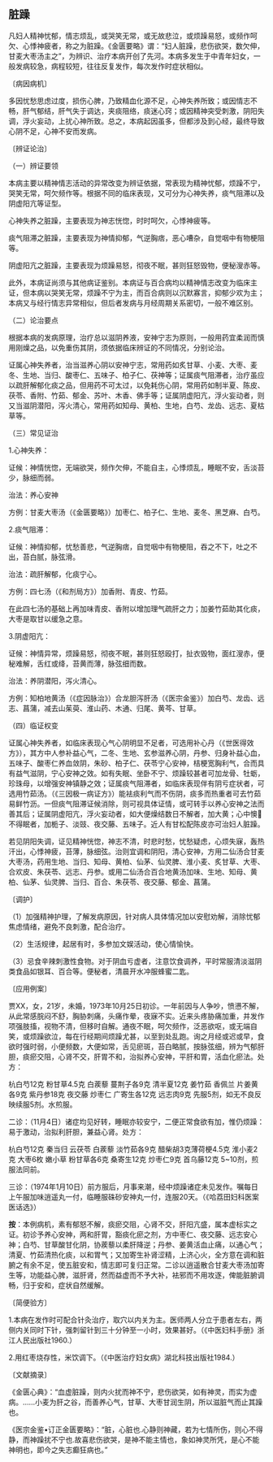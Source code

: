 ## 脏躁

凡妇人精神忧郁，情志烦乱，或哭笑无常，或无故悲泣，或烦躁易怒，或频作呵欠、心悸神疲者，称之为脏躁。《金匮要略》谓：“妇人脏躁，悲伤欲哭，数欠伸，甘麦大枣汤主之”，为辨识、治疗本病开创了先河。本病多发生于中青年妇女，一般发病较急，病程较短，往往反复发作，每次发作时症状相似。

〔病因病机〕

多因忧愁思虑过度，损伤心脾，乃致精血化源不足，心神失养所致；或因情志不畅，肝气郁结，肝气失于调达，夹痰阻络，痰迷心窍；或因精神突受刺激，阴阳失调，浮火妄动，上扰心神所致。总之，本病起因虽多，但都涉及到心经，最终导致心阴不足，心神不安而发病。

〔辨证论治〕

（一）辨证要领

本病主要以精神情志活动的异常改变为辨证依据，常表现为精神忧郁，烦躁不宁，哭笑无常，呵欠频作等。根据不同的临床表现，又可分为心神失养，痰气阻滞以及阴虚阳亢等证型。

心神失养之脏躁，主要表现为神志恍惚，时时呵欠，心悸神疲等。

痰气阻滞之脏躁，主要表现为神情抑郁，气逆胸痞，恶心嘈杂，自觉咽中有物梗阻等。

阴虚阳亢之脏躁，主要表现为烦躁易怒，彻夜不眠，甚则狂怒毁物，便秘溲赤等。

此外，本病证尚须与其他病证鉴别。本病证与百合病均以精神情志改变为临床主证，但本病以哭笑无常，烦躁不宁为主，而百合病则以沉默寡言，抑郁少欢为主；本病又与经行情志异常相似，但后者发病与月经周期关系密切，一般不难区别。

（二）论治要点

根据本病的发病原理，治疗总以滋阴养液，安神宁志为原则，一般用药宜柔润而慎用刚燥之品，以免重伤其阴，须依据临床辨证的不同情况，分别论治。

证属心神失养者，治当滋养心阴以安神宁志，常用药如炙甘草、小麦、大枣、麦冬、生地、当归、酸枣仁、五味子、柏子仁、茯神等；证属痰气阻滞者，治疗虽应以疏肝解郁化痰之品，但用药不可太过，以免耗伤心阴，常用药如制半夏、陈皮、茯苓、香附、竹茹、郁金、苏叶、木香、佛手等；证属阴虚阳亢，浮火妄动者，则又当滋阴潜阳，泻火清心，常用药如知母、黄柏、生地，白芍、龙齿、远志、夏枯草等。

（三）常见证治

1.心神失养：

证候：神情恍惚，无端欲哭，频作欠伸，不能自主，心悸烦乱，睡眠不安，舌淡苔少，脉细而弱。

治法：养心安神

方例：甘麦大枣汤（《金匮要略》）加枣仁、柏子仁、生地、麦冬、黑芝麻、白芍。

2.痰气阻滞：

证候：神情抑郁，忧愁善悲，气逆胸痞，自觉咽中有物梗阻，吞之不下，吐之不出，苔白腻，脉弦滑。

治法：疏肝解郁，化痰宁心。

方例：四七汤（《和剂局方》）加香附、青皮、竹茹。

在此四七汤的基础上再加味青皮、香附以增加理气疏肝之力；加姜竹茹助其化痰，大枣是取甘以缓急之意。

3.阴虚阳亢：

证候：神情异常，烦躁易怒，彻夜不眠，甚则狂怒殴打，扯衣毁物，面红溲赤，便秘难解，舌红或绛，苔黄而薄，脉弦细而数。

治法：养阴潜阳，泻火清心。

方例：知柏地黄汤（《症因脉治》）合龙胆泻肝汤（《医宗金鉴》）加白芍、龙齿、远志、菖蒲，减去山茱萸、淮山药、木通、归尾、黄芩、甘草。

（四）临证权变

证属心神失养者，如临床表现心气心阴明显不足者，可选用补心丹（《世医得效方》），其方中人参补益心气，二冬、生地、玄参滋养心阴，丹参、归身补益心血，五味子、酸枣仁养血敛阴，朱砂、柏子仁、茯苓宁心安神，桔梗宽胸利气，合而具有益气滋阴，宁心安神之效。如有失眠、坐卧不宁、烦躁较甚者可加龙骨、牡蛎，珍珠母，以增强安神镇静之效；证属痰气阻滞者，如临床表现伴有阴亏症状者，可选用竹茹汤。（《三因极一病证方》）能袪痰利气而不伤阴，痰多而热重者可去竹茹易鲜竹沥。一但痰气阻滞证候消除，则可视具体证情，或可转手以养心安神之法而善其后；证属阴虚阳亢，浮火妄动者，如大便燥结数日不解者，加大黄；心中懊𢙐不得眠者，加栀子、淡豉、夜交藤、五味子。近人有甘松配陈皮亦可治妇人脏躁。

若见阴阳失调，证见精神恍惚，神志不清，时悲时愁，忧愁疑虑，心烦失寐，轰热汗出，心悸神疲，苔薄，脉细弦。治则宜调和阴阳，清心安神，方用二仙汤合甘麦大枣汤，药用生地、当归、知母、黄柏、仙茅、仙灵脾、淮小麦、炙甘草、大枣、合欢皮、朱茯苓、远志、丹参。或用二仙汤合百合地黄汤加味、生地、知母、黄柏、仙茅、仙灵脾、当归、百合、朱茯苓、夜交藤、郁金、菖蒲。

〔调护〕

（1）加强精神护理，了解发病原因，针对病人具体情况加以安慰劝解，消除忧郁焦虑情绪，避免不良刺激，配合治疗。

（2）生活规律，起居有时，多参加文娱活动，使心情愉快。

（3）忌食辛辣刺激性食物。对于阴血亏虚者，注意饮食调养，平时常服清淡滋阴类食品如银耳、百合等。便秘者，清晨开水冲服蜂蜜二匙。

〔应用例案〕

贾XX，女，21岁，未婚，1973年10月25日初诊。一年前因与人争吵，愤懑不解，从此常感脘闷不舒，胸胁刺痛，头痛作晕，夜寐不实。近来头疼胁痛加重，并发作项强肢搐，视物不清，但移时自解。通夜不眠，呵欠频作，泛恶欲呕，或无端自笑，或烦躁欲泣，每在行经期间烦躁尤甚，以至到处乱跑。询之月经或迟或早，食欲时强时弱，小便频数，大便如常，舌见瘀斑，苔白略腻，按脉弦细，辨为气郁肝胆，痰瘀交阻，心肾不交，肝胃不和，治拟养心安神，平肝和胃，活血化瘀法。处方：

杭白芍12克 粉甘草4.5克 白蒺藜 蔓荆子各9克 清半夏12克 姜竹茹 香佩兰 片姜黄各9克 紫丹参18克 夜交藤 炒枣仁 广寄生各12克 远志肉9克 先服5剂，如无不良反映续服5剂。水煎服。

二诊：（11月4日）诸症均见好转，睡眠亦较安宁，二便正常食欲有加，惟仍烦躁：易于激动，治拟利肝胆，兼益心肾。处方：

杭白芍12克 秦当归 云茯苓 白蒺藜 淡竹茹各9克 醋柴胡3克薄荷梗4.5克 淮小麦2克 大枣6枚 嫩小草 粉甘草各6克 桑寄生12克 炒枣仁9克 首乌藤12克 5~10剂，煎服法同前。

三诊：（1974年1月10日）前方服后，月事来潮，经中烦躁诸症未见发作。嘱每日上午服加味逍遥丸一付，临睡服硃砂安神丸一付，连服20天。（《哈荔田妇科医案医话选》）

**按**：本例病机，素有郁怒不解，痰瘀交阻，心肾不交，肝阳亢盛，属本虚标实之证。初诊予养心安神，两和肝胃，豁痰化瘀之剂，方中枣仁、夜交藤、远志安心神；白芍、甘草酸甘化阴，协蒺藜以柔肝降逆；丹参、姜黄活血止痛，以通心气；清夏、竹茹清热化痰，以和胃气；又加寄生补肾涩精，上济心火，全方意在调和脏腑之有余不足，使五脏安和，情志即可复归正常。二诊以逍遥散合甘麦大枣汤加寄生等，功能益心脾，滋肝肾，然而益虚而不予大补，袪邪而不用攻逐，俾能脏腑调畅，归于安和，症状自然缓解。

〔简便验方〕

1.本病在发作时可配合针灸治疗，取穴以内关为主。医师两人分立于患者左右，两侧内关同时下针，强刺留针到三十分钟至一小时，效果甚好。（《中医妇科手册》浙江人民出版社1960.）

2.用红枣烧存性，米饮调下。（《中医治疗妇女病》湖北科技出版社1984.）

〔文献摘录〕

《金匮心典》：“血虚脏躁，则内火扰而神不宁，悲伤欲哭，如有神灵，而实为虚病。……小麦为肝之谷，而善养心气，甘草、大枣甘润生阴，所以滋脏气而止其躁也。

《医宗金鉴•订正金匮要略》：“脏，心脏也.心静则神藏，若为七情所伤，则心不得静，而神躁扰不宁也.故喜悲伤欲哭，是神不能主情也，象如神灵所凭，是心不能神明也，即今之失志癫狂病也。”
